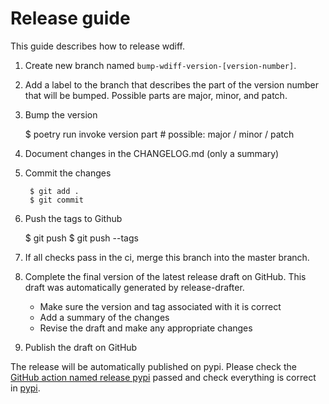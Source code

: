 # Release guide

This guide describes how to release wdiff.

1. Create new branch named `bump-wdiff-version-[version-number]`.
2. Add a label to the branch that describes the part of the version number that
   will be bumped. Possible parts are major, minor, and patch.
3. Bump the version

      $ poetry run invoke version part  # possible: major / minor / patch

4. Document changes in the CHANGELOG.md (only a summary)

5. Commit the changes

        $ git add .
        $ git commit

6. Push the tags to Github

      $ git push
      $ git push --tags

7. If all checks pass in the ci, merge this branch into the master branch.

8. Complete the final version of the latest release draft on GitHub. This draft was
   automatically generated by release-drafter.
   - Make sure the version and tag associated with it is correct
   - Add a summary of the changes
   - Revise the draft and make any appropriate changes
9. Publish the draft on GitHub


The release will be automatically published on pypi. Please check the [GitHub action named
release pypi](https://github.com/wdiff/wdiff/actions "release ci")
passed and check everything is correct in [pypi](https://pypi.org/project/wdiff/).

